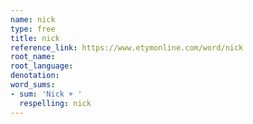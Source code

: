 ```yaml
---
name: nick
type: free
title: nick
reference_link: https://www.etymonline.com/word/nick
root_name: 
root_language: 
denotation: 
word_sums:
- sum: 'Nick + '
  respelling: nick
---
```

